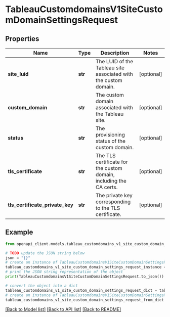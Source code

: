 # TableauCustomdomainsV1SiteCustomDomainSettingsRequest


## Properties

Name | Type | Description | Notes
------------ | ------------- | ------------- | -------------
**site_luid** | **str** | The LUID of the Tableau site associated with the custom  domain. | [optional] 
**custom_domain** | **str** | The custom domain associated with the Tableau site. | [optional] 
**status** | **str** | The provisioning status of the custom domain. | [optional] 
**tls_certificate** | **str** | The TLS certificate for the custom domain, including the CA certs. | [optional] 
**tls_certificate_private_key** | **str** | The private key corresponding to the TLS certificate. | [optional] 

## Example

```python
from openapi_client.models.tableau_customdomains_v1_site_custom_domain_settings_request import TableauCustomdomainsV1SiteCustomDomainSettingsRequest

# TODO update the JSON string below
json = "{}"
# create an instance of TableauCustomdomainsV1SiteCustomDomainSettingsRequest from a JSON string
tableau_customdomains_v1_site_custom_domain_settings_request_instance = TableauCustomdomainsV1SiteCustomDomainSettingsRequest.from_json(json)
# print the JSON string representation of the object
print(TableauCustomdomainsV1SiteCustomDomainSettingsRequest.to_json())

# convert the object into a dict
tableau_customdomains_v1_site_custom_domain_settings_request_dict = tableau_customdomains_v1_site_custom_domain_settings_request_instance.to_dict()
# create an instance of TableauCustomdomainsV1SiteCustomDomainSettingsRequest from a dict
tableau_customdomains_v1_site_custom_domain_settings_request_from_dict = TableauCustomdomainsV1SiteCustomDomainSettingsRequest.from_dict(tableau_customdomains_v1_site_custom_domain_settings_request_dict)
```
[[Back to Model list]](../README.md#documentation-for-models) [[Back to API list]](../README.md#documentation-for-api-endpoints) [[Back to README]](../README.md)


